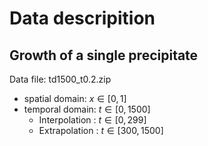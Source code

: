 # Data descripition
## Growth of a single precipitate
Data file: td1500_t0.2.zip
- spatial domain: $x \in [0,1]$
- temporal domain: $t \in [0,1500]$
  - Interpolation : $t \in [0,299]$
  - Extrapolation : $t \in [300,1500]$
